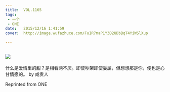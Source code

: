 ```yaml
---
title:	VOL.1165
tags:
 - 一个
 - ONE
date:	2015/12/16 1:41:59
cover:	http://image.wufazhuce.com/FuIR7maP1Y3D2UDbBqT4YiWSlXup

---
```

![](http://image.wufazhuce.com/FuIR7maP1Y3D2UDbBqT4YiWSlXup)
---

什么是爱情里的甜？是相看两不厌。即使吵架即使委屈，但想想那是你，便也是心甘情愿的。 by 咸贵人
 
Reprinted from ONE
